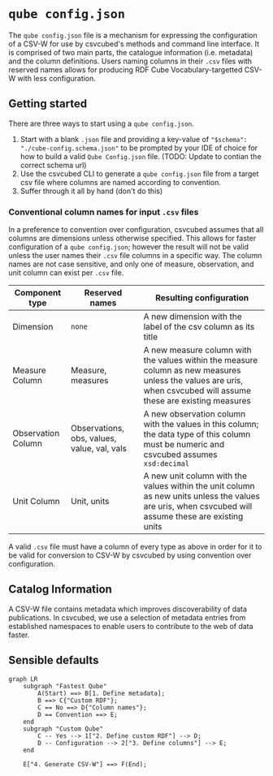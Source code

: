 # `qube config.json`

The `qube config.json` file is a mechanism for expressing the configuration of a CSV-W for use by csvcubed's methods and command line interface. It is comprised of two main parts, the catalogue information (i.e. metadata) and the column definitions. Users naming columns in their `.csv` files with reserved names allows for producing RDF Cube Vocabulary-targetted CSV-W with less configuration.

## Getting started

There are three ways to start using a `qube config.json`.

1. Start with a blank `.json` file and providing a key-value of `"$schema": "./cube-config.schema.json"` to be prompted by your IDE of choice for how to build a valid `Qube Config.json` file. (TODO: Update to contian the correct schema url)
2. Use the csvcubed CLI to generate a `qube config.json` file from a target csv file where columns are named according to convention.
3. Suffer through it all by hand (don't do this)

### Conventional column names for input `.csv` files

In a preference to convention over configuration, csvcubed assumes that all columns are dimensions unless otherwise specified. This allows for faster configuration of a `qube config.json`; however the result will not be valid unless the user names their `.csv` file columns in a specific way. The column names are not case sensitive, and only one of measure, observation, and unit column can exist per `.csv` file.

| Component type     | Reserved names                              | Resulting configuration                                      |
| ------------------ | ------------------------------------------- | ------------------------------------------------------------ |
| Dimension          | `none`                                      | A new dimension with the label of the csv column as its title |
| Measure Column     | Measure, measures                           | A new measure column with the values within the measure column as new measures unless the values are uris, when csvcubed will assume these are existing measures |
| Observation Column | Observations, obs, values, value, val, vals | A new observation column with the values in this column; the data type of this column must be numeric and csvcubed assumes `xsd:decimal` |
| Unit Column        | Unit, units                                 | A new unit column with the values within the unit column as new units unless the values are uris, when csvcubed will assume these are existing units |

A valid `.csv` file must have a column of every type as above in order for it to be valid for conversion to CSV-W by csvcubed by using convention over configuration.

## Catalog Information

A CSV-W file contains metadata which improves discoverability of data publications. In csvcubed, we use a selection of metadata entries from established namespaces to enable users to contribute to the web of data faster.

## Sensible defaults



```mermaid
graph LR
	subgraph "Fastest Qube"
		A(Start) ==> B[1. Define metadata];
		B ==> C{"Custom RDF"};
		C == No ==> D{"Column names"};
		D == Convention ==> E;
	end
	subgraph "Custom Qube"
		C -- Yes --> 1["2. Define custom RDF"] --> D;
		D -- Configuration --> 2["3. Define columns"] --> E;
	end
	
	E["4. Generate CSV-W"] ==> F(End);
	
```

